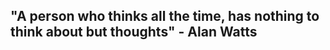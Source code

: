 ## "A person who thinks all the time, has nothing to think about but thoughts" - Alan Watts
   
<!--
**Skeffry/Skeffry** is a ✨ _special_ ✨ repository because its `README.md` (this file) appears on your GitHub profile.

I'm the kind of person who wants something, is too broke to afford it, and then gaslight myself into thinking I can make proper hardware myself.
I'm about to start working on a replica F-14 Tomcat Flight Stick, including a throttle quadrant
